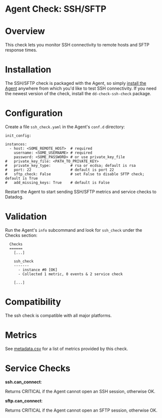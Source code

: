 # Agent Check: SSH/SFTP

# Overview

This check lets you monitor SSH connectivity to remote hosts and SFTP response times.

# Installation

The SSH/SFTP check is packaged with the Agent, so simply [install the Agent](https://app.datadoghq.com/account/settings#agent) anywhere from which you'd like to test SSH connectivity. If you need the newest version of the check, install the `dd-check-ssh-check` package.

# Configuration

Create a file `ssh_check.yaml` in the Agent's `conf.d` directory:

```
init_config:

instances:
  - host: <SOME_REMOTE_HOST>  # required
    username: <SOME_USERNAME> # required
    password: <SOME_PASSWORD> # or use private_key_file
#   private_key_file: <PATH_TO_PRIVATE_KEY>
#   private_key_type:         # rsa or ecdsa; default is rsa      
#   port: 22                  # default is port 22
#   sftp_check: False         # set False to disable SFTP check; default is True
#   add_missing_keys: True    # default is False
```

Restart the Agent to start sending SSH/SFTP metrics and service checks to Datadog.

# Validation

Run the Agent's `info` subcommand and look for `ssh_check` under the Checks section:

```
  Checks
  ======
    [...]

    ssh_check
    -------
      - instance #0 [OK]
      - Collected 1 metric, 0 events & 2 service check

    [...]
```

# Compatibility

The ssh check is compatible with all major platforms.

# Metrics

See [metadata.csv](https://github.com/DataDog/integrations-core/blob/master/ssh_check/metadata.csv) for a list of metrics provided by this check.

# Service Checks

**ssh.can_connect**:

Returns CRITICAL if the Agent cannot open an SSH session, otherwise OK.

**sftp.can_connect**:

Returns CRITICAL if the Agent cannot open an SFTP session, otherwise OK.
